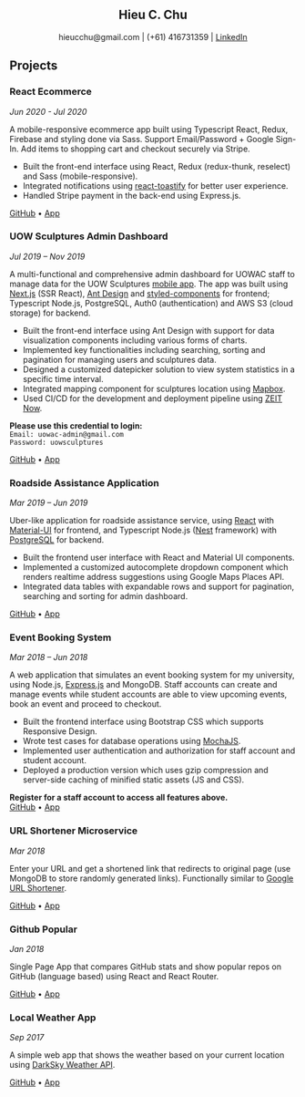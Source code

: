 <h2 align="center" class="name">Hieu C. Chu</h2>
<p align="center">
  hieucchu@gmail.com |
  (+61) 416731359 |   
  <a href="https://www.linkedin.com/in/hieucchu/" alt="linked-in">LinkedIn</a> 
</p>  

## Projects
### React Ecommerce
*Jun 2020 - Jul 2020*  

A mobile-responsive ecommerce app built using Typescript React, Redux, Firebase and styling done via Sass. Support Email/Password + Google Sign-In. Add items to shopping cart and checkout securely via Stripe.

- Built the front-end interface using React, Redux (redux-thunk, reselect) and Sass (mobile-responsive).
- Integrated notifications using [react-toastify](https://github.com/fkhadra/react-toastify) for better user experience.
- Handled Stripe payment in the back-end using Express.js.  

[GitHub](https://github.com/aaazureee/react-ecommerce) •
[App](https://react-ecommerce-2105.herokuapp.com/)
### UOW Sculptures Admin Dashboard
*Jul 2019 – Nov 2019*  

A multi-functional and comprehensive admin dashboard for UOWAC staff to manage data for the UOW Sculptures [mobile app](https://play.google.com/store/apps/details?id=com.UOW.UOWSculptures). The app was built using [Next.js](https://github.com/vercel/next.js/) (SSR React), [Ant Design](https://github.com/ant-design/ant-design) and [styled-components](https://github.com/styled-components/styled-components) for frontend; Typescript Node.js, PostgreSQL, Auth0 (authentication) and AWS S3 (cloud storage) for backend.   
- Built the front-end interface using Ant Design with support for data visualization components including various forms of charts.  
- Implemented key functionalities including searching, sorting and pagination for managing users and sculptures data.
- Designed a customized datepicker solution to view system statistics in a specific time interval.
- Integrated mapping component for sculptures location using [Mapbox](https://www.mapbox.com/).
- Used CI/CD for the development and deployment pipeline using [ZEIT Now](https://vercel.com/).
  
**Please use this credential to login:**  
`Email: uowac-admin@gmail.com`  
`Password: uowsculptures`  
  
[GitHub](https://github.com/uowac/nextjs-antd-admin) •
[App](https://dashboard.uowac.now.sh/)
### Roadside Assistance Application
*Mar 2019 – Jun 2019*   

Uber-like application for roadside assistance service, using [React](https://github.com/facebook/create-react-app) with [Material-UI](https://github.com/mui-org/material-ui/) for frontend, and Typescript Node.js ([Nest](https://github.com/nestjs/nest) framework) with [PostgreSQL](https://www.postgresql.org/) for backend.
- Built the frontend user interface with React and Material UI components.
- Implemented a customized autocomplete dropdown component which renders realtime address suggestions using Google Maps Places API.
- Integrated data tables with expandable rows and support for pagination, searching and sorting for admin dashboard.

[GitHub](https://github.com/aaazureee/roadside-app) •
[App](https://roadside-app.herokuapp.com)

### Event Booking System
*Mar 2018 – Jun 2018*   
  
A web application that simulates an event booking system for my university, using Node.js, [Express.js](https://github.com/expressjs/express) and MongoDB. Staff accounts can create and manage events while student accounts are able to view upcoming events, book an event and proceed to checkout.
- Built the frontend interface using Bootstrap CSS which supports Responsive Design.  
- Wrote test cases for database operations using [MochaJS](https://github.com/mochajs/mocha).  
- Implemented user authentication and authorization for staff account and student account.  
- Deployed a production version which uses gzip compression and server-side caching of minified static assets (JS and CSS).  

**Register for a staff account to access all features above.**  
[GitHub](https://github.com/aaazureee/uow-event) •
[App](https://uow-event.herokuapp.com)
  
### URL Shortener Microservice
*Mar 2018*  
  
Enter your URL and get a shortened link that redirects to original page (use MongoDB to store randomly generated links). Functionally similar to [Google URL Shortener](https://goo.gl).  

[GitHub](https://github.com/aaazureee/url-shortener) •
[App](https://link-sh.herokuapp.com)

### Github Popular
*Jan 2018*  
  
Single Page App that compares GitHub stats and show popular repos on GitHub (language based) using React and React Router.  

[GitHub](https://github.com/aaazureee/gh-battle-popular) •
[App](https://gh-battle-popular.firebaseapp.com)

### Local Weather App
*Sep 2017*  
  
A simple web app that shows the weather based on your current location using [DarkSky Weather API](https://darksky.net/dev).

[GitHub](https://github.com/aaazureee/local-weather) •
[App](https://aaazureee.github.io/local-weather)
